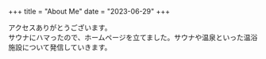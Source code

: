 +++
title = "About Me"
date = "2023-06-29"
+++

アクセスありがとうございます。  
サウナにハマったので、ホームページを立てました。サウナや温泉といった温浴施設について発信していきます。
